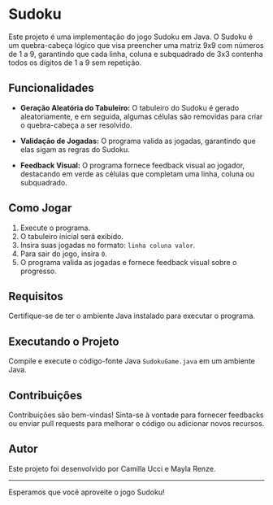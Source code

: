 # Sudoku

Este projeto é uma implementação do jogo Sudoku em Java. O Sudoku é um quebra-cabeça lógico que visa preencher uma matriz 9x9 com números de 1 a 9, garantindo que cada linha, coluna e subquadrado de 3x3 contenha todos os dígitos de 1 a 9 sem repetição.

## Funcionalidades

- **Geração Aleatória do Tabuleiro:** O tabuleiro do Sudoku é gerado aleatoriamente, e em seguida, algumas células são removidas para criar o quebra-cabeça a ser resolvido.

- **Validação de Jogadas:** O programa valida as jogadas, garantindo que elas sigam as regras do Sudoku.

- **Feedback Visual:** O programa fornece feedback visual ao jogador, destacando em verde as células que completam uma linha, coluna ou subquadrado.

## Como Jogar

1. Execute o programa.
2. O tabuleiro inicial será exibido.
3. Insira suas jogadas no formato: `linha coluna valor`.
4. Para sair do jogo, insira `0`.
5. O programa valida as jogadas e fornece feedback visual sobre o progresso.

## Requisitos

Certifique-se de ter o ambiente Java instalado para executar o programa.

## Executando o Projeto

Compile e execute o código-fonte Java `SudokuGame.java` em um ambiente Java.

## Contribuições

Contribuições são bem-vindas! Sinta-se à vontade para fornecer feedbacks ou enviar pull requests para melhorar o código ou adicionar novos recursos.

## Autor

Este projeto foi desenvolvido por Camilla Ucci e Mayla Renze.

---

Esperamos que você aproveite o jogo Sudoku!
